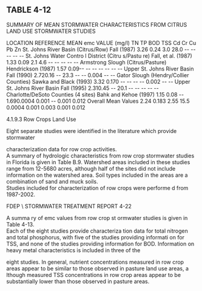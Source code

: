 <!-- NEEDS USER REVIEW -->
## TABLE  4-12 
 
SUMMARY  OF  MEAN  STORMWATER  CHARACTERISTICS 
FROM  CITRUS  LAND  USE  STORMWATER  STUDIES
 
 
LOCATION 
REFERENCE 
MEAN emc VALUE  (mg/l) 
TN 
TP 
BOD 
TSS 
Cd 
Cr 
Cu 
Pb 
Zn 
St. Johns River Basin 
(Citrus/Row) 
Fall (1987) 3.26 0.24 3.0 28.0 -- -- -- -- -- 
St. Johns Water Contro l 
District (Citru s/Pastu re) 
Fall, et al. (1987) 1.33 0.09 2.1 4.6 -- -- -- -- -- 
Armstrong Slough 
(Citrus/Pasture) 
Hendrickson 
(1987) 
1.57 0.09-- -- -- -- -- -- -- 
Upper St. Johns River 
Basin 
Fall (1990) 2.720.16 -- 23.3 -- -- 0.004 -- -- 
Gator Slough 
(Hendry/Collier 
Counties) 
Sawka and Black 
(1993) 
3.32 0.170 -- -- -- -- 0.002 -- -- 
Upper St. Johns River 
Basin 
Fall (1995) 2.310.45 -- 20.1 -- -- -- -- -- 
Charlotte/DeSoto 
Counties (4 sites) 
Bahk and Kehoe 
(1997) 
1.15 0.08 -- 1.690.0004 0.001 -- 0.001 0.012 
Overall Mean Values 2.24 0.183 2.55 15.5 0.0004 0.001 0.003 0.001 0.012 
 
 

 
4.1.9.3  Row Crops Land Use
  
 
 Eight separate studies were identified in the literature which provide stormwater 

characterization data for row crop activities.  
A summary of hydrologic characteristics from row 
crop stormwater studies in Florida is given in
 Table B.9.  Watershed areas included in these 
studies range from 12-5680 acres, although half of 
the sites did not include information on the 
watershed area.  Soil types included in the areas
 are a combination of sand and muck soils.  
Studies included for characterization of
 row crops were performe d from 1987-2002. 

FDEP \ STORMWATER  TREATMENT  REPORT 
4-22 
 

 
 A summa ry of emc values from row crop st
ormwater studies is given in Table 4-13.  
Each of the eight studies provide characteriza
tion data for total nitrogen and total phosphorus, 
with five of the studies providing informati
on for TSS, and none of the studies providing 
information for BOD.  Information on heavy metal characteristics is included in three of the 

eight studies.  In general, nutrient concentrations 
measured in row crop areas appear to be similar 
to those observed in pasture land use areas, a
lthough measured TSS concentrations in row crop 
areas appear to be substantially lower than those observed in pasture areas.
